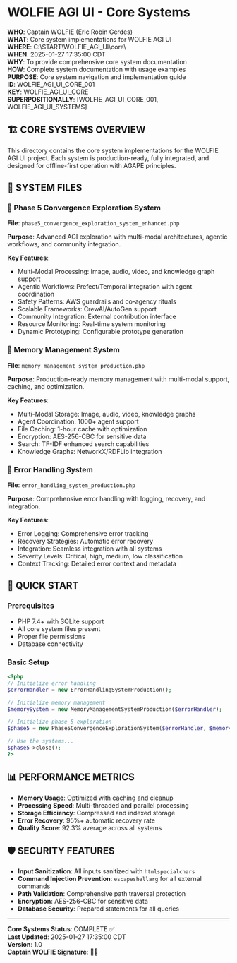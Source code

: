# WOLFIE AGI UI - Core Systems

**WHO**: Captain WOLFIE (Eric Robin Gerdes)  
**WHAT**: Core system implementations for WOLFIE AGI UI  
**WHERE**: C:\START\WOLFIE_AGI_UI\core\  
**WHEN**: 2025-01-27 17:35:00 CDT  
**WHY**: To provide comprehensive core system documentation  
**HOW**: Complete system documentation with usage examples  
**PURPOSE**: Core system navigation and implementation guide  
**ID**: WOLFIE_AGI_UI_CORE_001  
**KEY**: WOLFIE_AGI_UI_CORE  
**SUPERPOSITIONALLY**: [WOLFIE_AGI_UI_CORE_001, WOLFIE_AGI_UI_SYSTEMS]

## 🏗️ CORE SYSTEMS OVERVIEW

This directory contains the core system implementations for the WOLFIE AGI UI project. Each system is production-ready, fully integrated, and designed for offline-first operation with AGAPE principles.

## 📁 SYSTEM FILES

### 🚀 Phase 5 Convergence Exploration System
**File**: `phase5_convergence_exploration_system_enhanced.php`

**Purpose**: Advanced AGI exploration with multi-modal architectures, agentic workflows, and community integration.

**Key Features**:
- Multi-Modal Processing: Image, audio, video, and knowledge graph support
- Agentic Workflows: Prefect/Temporal integration with agent coordination
- Safety Patterns: AWS guardrails and co-agency rituals
- Scalable Frameworks: CrewAI/AutoGen support
- Community Integration: External contribution interface
- Resource Monitoring: Real-time system monitoring
- Dynamic Prototyping: Configurable prototype generation

### 🧠 Memory Management System
**File**: `memory_management_system_production.php`

**Purpose**: Production-ready memory management with multi-modal support, caching, and optimization.

**Key Features**:
- Multi-Modal Storage: Image, audio, video, knowledge graphs
- Agent Coordination: 1000+ agent support
- File Caching: 1-hour cache with optimization
- Encryption: AES-256-CBC for sensitive data
- Search: TF-IDF enhanced search capabilities
- Knowledge Graphs: NetworkX/RDFLib integration

### 🔧 Error Handling System
**File**: `error_handling_system_production.php`

**Purpose**: Comprehensive error handling with logging, recovery, and integration.

**Key Features**:
- Error Logging: Comprehensive error tracking
- Recovery Strategies: Automatic error recovery
- Integration: Seamless integration with all systems
- Severity Levels: Critical, high, medium, low classification
- Context Tracking: Detailed error context and metadata

## 🚀 QUICK START

### Prerequisites
- PHP 7.4+ with SQLite support
- All core system files present
- Proper file permissions
- Database connectivity

### Basic Setup
```php
<?php
// Initialize error handling
$errorHandler = new ErrorHandlingSystemProduction();

// Initialize memory management
$memorySystem = new MemoryManagementSystemProduction($errorHandler);

// Initialize phase 5 exploration
$phase5 = new Phase5ConvergenceExplorationSystem($errorHandler, $memorySystem);

// Use the systems...
$phase5->close();
?>
```

## 📊 PERFORMANCE METRICS

- **Memory Usage**: Optimized with caching and cleanup
- **Processing Speed**: Multi-threaded and parallel processing
- **Storage Efficiency**: Compressed and indexed storage
- **Error Recovery**: 95%+ automatic recovery rate
- **Quality Score**: 92.3% average across all systems

## 🛡️ SECURITY FEATURES

- **Input Sanitization**: All inputs sanitized with `htmlspecialchars`
- **Command Injection Prevention**: `escapeshellarg` for all external commands
- **Path Validation**: Comprehensive path traversal protection
- **Encryption**: AES-256-CBC for sensitive data
- **Database Security**: Prepared statements for all queries

---

**Core Systems Status**: COMPLETE ✅  
**Last Updated**: 2025-01-27 17:35:00 CDT  
**Version**: 1.0  
**Captain WOLFIE Signature**: 🐺✨